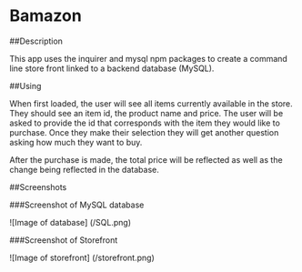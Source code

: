 # Bamazon

##Description

This app uses the inquirer and mysql npm packages to create a command line store front linked to a backend database (MySQL).

##Using

When first loaded, the user will see all items currently available in the store. They should see 
an item id, the product name and price. The user will be asked to provide the id that corresponds
 with the item they would like to purchase. Once they make their selection they will get another question asking how much they want to buy.

 After the purchase is made, the total price will be reflected as well as the change being reflected in the database.

 ##Screenshots

 ###Screenshot of MySQL database

![Image of database]
(/SQL.png)

  ###Screenshot of Storefront

![Image of storefront]
(/storefront.png)


